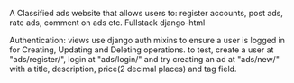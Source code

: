 A Classified ads website that allows users to: register accounts, post ads, rate ads, comment on ads etc.
Fullstack django-html

Authentication:
views use django auth mixins to ensure a user is logged in for Creating, Updating and Deleting operations.
to test, create a user at "ads/register/", login at "ads/login/" and try creating an ad at "ads/new/" with a title, description, price(2 decimal places) and tag field.
